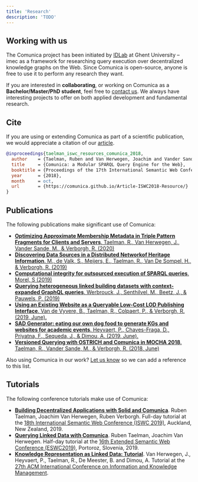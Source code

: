 ```yaml
---
title: 'Research'
description: 'TODO'
---
```




## Working with us

The Comunica project has been initiated by [IDLab](https://www.ugent.be/ea/idlab/en) at Ghent University – imec
as a framework for researching query execution over decentralized knowledge graphs on the Web.
Since Comunica is open-source, anyone is free to use it to perform any research they want.

If you are interested in **collaborating**, or working on Comunica as a **Bachelor/Master/PhD student**,
feel free to [contact us](ask/#email).
We always have interesting projects to offer on both applied development and fundamental research.

## Cite

If you are using or extending Comunica as part of a scientific publication,
we would appreciate a citation of our [article](https://comunica.github.io/Article-ISWC2018-Resource/).

```bibtex
@inproceedings{taelman_iswc_resources_comunica_2018,
  author    = {Taelman, Ruben and Van Herwegen, Joachim and Vander Sande, Miel and Verborgh, Ruben},
  title     = {Comunica: a Modular SPARQL Query Engine for the Web},
  booktitle = {Proceedings of the 17th International Semantic Web Conference},
  year      = {2018},
  month     = oct,
  url       = {https://comunica.github.io/Article-ISWC2018-Resource/}
}
```

## Publications

The following publications make significant use of Comunica:

* [**Optimizing Approximate Membership Metadata in Triple Pattern Fragments for Clients and Servers**. Taelman, R., Van Herwegen, J., Vander Sande, M., & Verborgh, R. (2020)](https://comunica.github.io/Article-SSWS2020-AMF/)
* [**Discovering Data Sources in a Distributed Networkof Heritage Information**.  M., de Valk, S., Meijers, E., Taelman, R., Van De Sompel, H., & Verborgh, R. (2019)](https://biblio.ugent.be/publication/8629105/file/8629106.pdf)
* [**Computational integrity for outsourced execution of SPARQL queries**. Morel, S (2019)](https://www.scriptiebank.be/sites/default/files/thesis/2019-10/main_0.pdf)
* [**Querying heterogeneous linked building datasets with context-expanded GraphQL queries**. Werbrouck, J., Senthilvel, M., Beetz, J., & Pauwels, P. (2019)](https://biblio.ugent.be/publication/8623179/file/8623180)
* [**Using an Existing Website as a Queryable Low-Cost LOD Publishing Interface**. Van de Vyvere, B., Taelman, R., Colpaert, P., & Verborgh, R. (2019, June).](https://link.springer.com/chapter/10.1007/978-3-030-32327-1_35)
* [**SAD Generator: eating our own dog food to generate KGs and websites for academic events**. Heyvaert, P., Chaves-Fraga, D., Priyatna, F., Sequeda, J., & Dimou, A. (2019, June).](https://link.springer.com/chapter/10.1007/978-3-030-32327-1_19)
* [**Versioned Querying with OSTRICH and Comunica in MOCHA 2018**. Taelman, R., Vander Sande, M., & Verborgh, R. (2018, June)](https://biblio.ugent.be/publication/8566999/file/8567001.pdf)

Also using Comunica in our work? [Let us know](ask/#email) so we can add a reference to this list.

## Tutorials

The following conference tutorials make use of Comunica:

* [**Building Decentralized Applications with Solid and Comunica**](https://comunica.github.io/Tutorial-ISWC2019-Solid-Comunica/). Ruben Taelman, Joachim Van Herwegen, Ruben Verborgh. Full-day tutorial at the [18th International Semantic Web Conference (ISWC 2019)](https://iswc2019.semanticweb.org), Auckland, New Zealand, 2019.
* [**Querying Linked Data with Comunica**](https://comunica.github.io/Tutorial-ESWC2019-Comunica/). Ruben Taelman, Joachim Van Herwegen. Half-day tutorial at the [16th Extended Semantic Web Conference (ESWC2019)](https://2019.eswc-conferences.org/), Portoroz, Slovenia, 2019.
* [**Knowledge Representation as Linked Data: Tutorial**](https://www.cikm2018.units.it/tutorial2.html). Van Herwegen, J., Heyvaert, P., Taelman, R., De Meester, B. and Dimou, A. Tutorial at the [27th ACM International Conference on Information and Knowledge Management](https://www.cikm2018.units.it/). 
